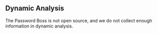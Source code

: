 ## Dynamic Analysis

The Password Boss is not open source, and we do not collect enough information in dynamic analysis.
